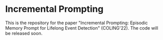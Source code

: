# Incremental Prompting

This is the repository for the paper "Incremental Prompting: Episodic Memory Prompt for Lifelong Event Detection" (COLING'22). The code will be released soon.
